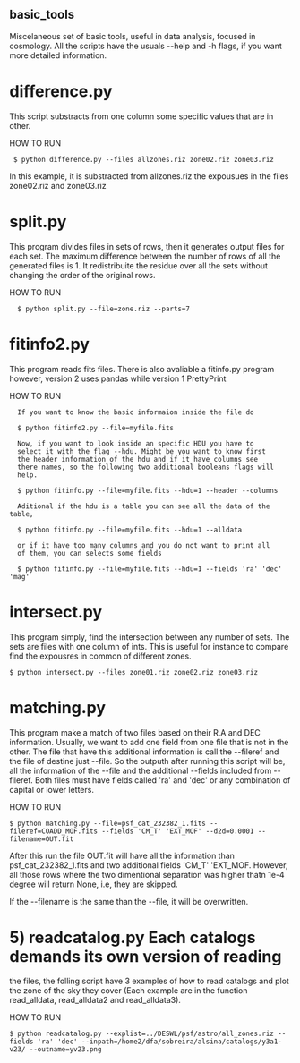 ## basic_tools

Miscelaneous set of basic tools, useful in data analysis, focused in
cosmology.  All the scripts have the usuals --help and -h flags, if
you want more detailed information.

  # difference.py
  This script substracts from one column some specific values that are in other. 

  HOW TO RUN
  
     $ python difference.py --files allzones.riz zone02.riz zone03.riz
  
  In this example, it is substracted from allzones.riz the expousues
  in the files zone02.riz and zone03.riz
    


  # split.py 
    
  This program divides files in sets of rows, then it generates output
  files for each set. The maximum difference between the number of
  rows of all the generated files is 1. It redistribuite the residue
  over all the sets without changing the order of the original rows.
  
  HOW TO RUN
    
      $ python split.py --file=zone.riz --parts=7
  
  
  # fitinfo2.py
  
  This program reads fits files. There is also avaliable a fitinfo.py
  program however, version 2 uses pandas while version 1 PrettyPrint

  HOW TO RUN 

      If you want to know the basic informaion inside the file do
    
      $ python fitinfo2.py --file=myfile.fits

      Now, if you want to look inside an specific HDU you have to
      select it with the flag --hdu. Might be you want to know first
      the header information of the hdu and if it have columns see
      there names, so the following two additional booleans flags will
      help.

      $ python fitinfo.py --file=myfile.fits --hdu=1 --header --columns

      Aditional if the hdu is a table you can see all the data of the table,

      $ python fitinfo.py --file=myfile.fits --hdu=1 --alldata 

      or if it have too many columns and you do not want to print all
      of them, you can selects some fields
  
      $ python fitinfo.py --file=myfile.fits --hdu=1 --fields 'ra' 'dec' 'mag'
   

   # intersect.py

  This program simply, find the intersection between any number of
  sets. The sets are files with one column of ints. This is useful for
  instance to compare find the expousres in common of different zones.
  
    $ python intersect.py --files zone01.riz zone02.riz zone03.riz
  
  # matching.py
  
  This program make a match of two files based on their R.A and DEC
  information. Usually, we want to add one field from one file that is
  not in the other. The file that have this additional information is
  call the --fileref and the file of destine just --file. So the
  outputh after running this script will be, all the information of
  the --file and the additional --fields included from --fileref. Both
  files must have fields called 'ra' and 'dec' or any combination of
  capital or lower letters.
  
  HOW TO RUN
    
    $ python matching.py --file=psf_cat_232382_1.fits --fileref=COADD_MOF.fits --fields 'CM_T' 'EXT_MOF' --d2d=0.0001 --filename=OUT.fit
  
  After this run the file OUT.fit will have all the information than
 psf_cat_232382_1.fits and two additional fields 'CM_T' 'EXT_MOF.
 However, all those rows where the two dimentional separation was
 higher thatn 1e-4 degree will return None, i.e, they are skipped.
 
  If the --filename is the same than the --file, it will be overwritten.
  
# 5) readcatalog.py Each catalogs demands its own version of reading
  the files, the folling script have 3 examples of how to read
  catalogs and plot the zone of the sky they cover (Each example are
  in the function read_alldata, read_alldata2 and read_alldata3).
  
  HOW TO RUN
     
    $ python readcatalog.py --explist=../DESWL/psf/astro/all_zones.riz --fields 'ra' 'dec' --inpath=/home2/dfa/sobreira/alsina/catalogs/y3a1-v23/ --outname=yv23.png

 
